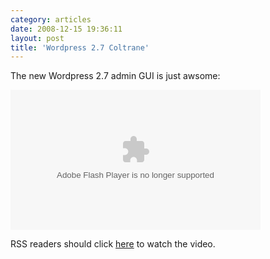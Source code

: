 ```yaml
---
category: articles
date: 2008-12-15 19:36:11
layout: post
title: 'Wordpress 2.7 Coltrane'
---
```


<p>The new Wordpress 2.7 admin GUI is just awsome:</p>

<embed src="http://v.wordpress.com/hFr8Nyar" type="application/x-shockwave-flash" width="400" height="224" allowscriptaccess="always" allowfullscreen="true" ><p>RSS readers should click <a href="//joaobordalo.com">here</a> to watch the video.</p>
